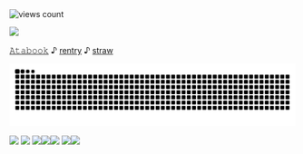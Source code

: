 <img width="160" src="https://komarev.com/ghpvc/?username=your-github-username&color=3575b0" alt="views count">


![](https://files.catbox.moe/x67mmg.gif)

   [𝙰𝚝𝚊𝚋𝚘𝚘𝚔](https://k-ant.atabook.org/)     ♪        [rentry](https://rentry.co/kanto)    ♪       [straw](https://kanto.straw.page/)
    
<img src="https://raw.githubusercontent.com/eric-py/eric-py/output/snake.svg" alt="Snake animation" />

![](https://files.catbox.moe/151700.png#left) ![](https://files.catbox.moe/bi8riv.png)
![](https://pokemon.fandom.com/wiki/Gladion)![](https://besit.fandom.com/ru/wiki/Пик)![](https://en.m.wikipedia.org/wiki/Erotomania) ![](https://en.m.wikipedia.org/wiki/Hypersexuality)![](https://www.japandict.com/リアコ) 

